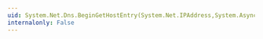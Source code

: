 ```yaml
---
uid: System.Net.Dns.BeginGetHostEntry(System.Net.IPAddress,System.AsyncCallback,System.Object)
internalonly: False
---
```

